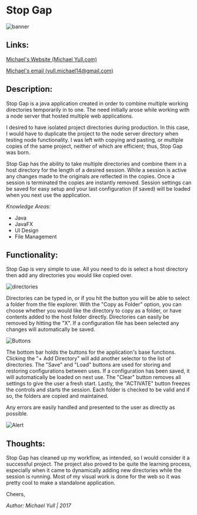 # Stop Gap

![banner](http://www.michaelyull.com/stopgap/images/stopgapbanner1.png)

## Links:
[Michael's Website (Michael Yull.com)](http://www.michaelyull.com)

[Michael's email (yull.michael14@gmail.com)](mailto:yull.michael14@gmail.com)

## Description:

Stop Gap is a java application created in order to combine multiple working directories temporarily in to one. The need initially arose while working with a node server that hosted multiple web applications.

I desired to have isolated project directories during production. In this case, I would have to duplicate the project to the node server directory when testing node functionality. I was left with copying and pasting, or multiple copies of the same project, neither of which are efficient; thus, Stop Gap was born. 

Stop Gap has the ability to take multiple directories and combine them in a host directory for the length of a desired session. While a session is active any changes made to the originals are reflected in the copies. Once a session is terminated the copies are instantly removed. Session settings can be saved for easy setup and your last configuration (if saved) will be loaded when you next use the application. 

*Knowledge Areas:*
* Java
* JavaFX
* UI Design
* File Management

## Functionality: 

Stop Gap is very simple to use. All you need to do is select a host directory then add any directories you would like copied over.

![directories](http://www.michaelyull.com/stopgap/images/stopgap2.png)

Directories can be typed in, or if you hit the button you will be able to select a folder from the file explorer. With the "Copy as Folder" option, you can choose whether you would like the directory to copy as a folder, or have contents added to the host folder directly. Directories can easily be removed by hitting the "X". If a configuration file has been selected any changes will automatically be saved.

![Buttons](http://www.michaelyull.com/stopgap/images/stopgap3.png)

The bottom bar holds the buttons for the application's base functions. Clicking the "+ Add Directory" will add another selector to the list of directories. The "Save" and "Load" buttons are used for storing and restoring configurations between uses. If a configuration has been saved, it will automatically be loaded on next use. The "Clear" button removes all settings to give the user a fresh start. Lastly, the "ACTIVATE" button freezes the controls and starts the session. Each folder is checked to be valid and if so, the folders are copied and maintained.

Any errors are easily handled and presented to the user as directly as possible. 

![Alert](http://www.meglobot.com/stopgap/images/stopgap4.png)

## Thoughts:

Stop Gap has cleaned up my workflow, as intended, so I would consider it a successful project. The project also proved to be quite the learning process, especially when it came to dynamically adding new directories while the session is running. Most of my visual work is done for the web so it was pretty cool to make a standalone application. 

Cheers,

*Author: Michael Yull | 2017* 
